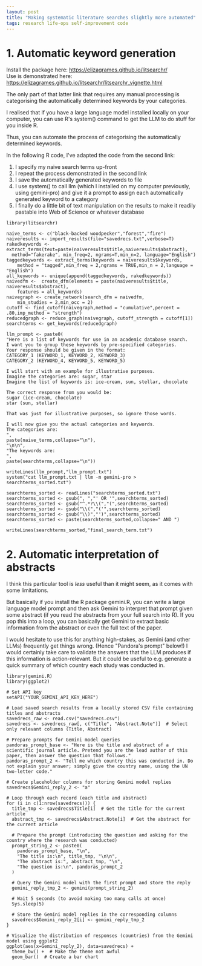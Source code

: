 ```yaml
---
layout: post
title: "Making systematic literature searches slightly more automated"
tags: research life-ops self-improvement code
---
```

# 1. Automatic keyword generation  
Install the package here: https://elizagrames.github.io/litsearchr/  
Use is demonstrated here: https://elizagrames.github.io/litsearchr/litsearchr_vignette.html  

The only part of that latter link that requires any manual processing is categorising the automatically determined keywords by your categories.  

I realised that if you have a large language model installed locally on your computer, you can use R's system() command to get the LLM to do stuff for you inside R.  

Thus, you can automate the process of categorising the automatically determined keywords.  

In the following R code, I've adapted the code from the second link:  
1. I specify my naive search terms up-front  
2. I repeat the process demonstrated in the second link  
3. I save the automatically generated keywords to file  
4. I use system() to call llm (which I installed on my computer previously, using gemini-pro) and give it a prompt to assign each automatically generated keyword to a category  
5. I finally do a little bit of text manipulation on the results to make it readily pastable into Web of Science or whatever database  

~~~  
library(litsearchr)  

naive_terms <- c("black-backed woodpecker","forest","fire")  
naiveresults <- import_results(file="savedrecs.txt",verbose=T)  
rakedkeywords <- extract_terms(text=paste(naiveresults$title,naiveresults$abstract),  
  method="fakerake", min_freq=2, ngrams=T,min_n=2, language="English")  
taggedkeywords <- extract_terms(keywords = naiveresults$keywords,  
    method = "tagged",min_freq = 2,ngrams = TRUE,min_n = 2,language = "English")  
all_keywords <- unique(append(taggedkeywords, rakedkeywords))  
naivedfm <-  create_dfm(elements = paste(naiveresults$title, naiveresults$abstract),  
    features = all_keywords)  
naivegraph <- create_network(search_dfm = naivedfm,  
    min_studies = 2,min_occ = 2)  
cutoff <- find_cutoff(naivegraph,method = "cumulative",percent = .80,imp_method = "strength")  
reducedgraph <- reduce_graph(naivegraph, cutoff_strength = cutoff[1])  
searchterms <- get_keywords(reducedgraph)  

llm_prompt <- paste0(  
"Here is a list of keywords for use in an academic database search.  
I want you to group these keywords by pre-specified categories.  
Your response should be given in the format:  
CATEGORY_1 (KEYWORD_1, KEYWORD_2, KEYWORD_3)  
CATEGORY_2 (KEYWORD_4, KEYWORD_5, KEYWORD_5)  

I will start with an example for illustrative purposes.  
Imagine the categories are: sugar, star  
Imagine the list of keywords is: ice-cream, sun, stellar, chocolate  

The correct response from you would be:  
sugar (ice-cream, chocolate)  
star (sun, stellar)  

That was just for illustrative purposes, so ignore those words.  

I will now give you the actual categories and keywords.  
The categories are:  
",  
paste(naive_terms,collapse="\n"),  
"\n\n",  
"The keywords are:  
",  
paste(searchterms,collapse="\n"))  

writeLines(llm_prompt,"llm_prompt.txt")  
system("cat llm_prompt.txt | llm -m gemini-pro > searchterms_sorted.txt")  

searchterms_sorted <- readLines("searchterms_sorted.txt")  
searchterms_sorted <- gsub(", ","' OR '",searchterms_sorted)  
searchterms_sorted <- gsub("^.*?\\(","(",searchterms_sorted)  
searchterms_sorted <- gsub("\\(","('",searchterms_sorted)  
searchterms_sorted <- gsub("\\)","')",searchterms_sorted)  
searchterms_sorted <- paste(searchterms_sorted,collapse=" AND ")  

writeLines(searchterms_sorted,"final_search_term.txt")  
~~~  

# 2. Automatic interpretation of abstracts  

I think this particular tool is *less* useful than it might seem, as it comes with some limitations.  

But basically if you install the R package gemini.R, you can write a large language model prompt and then ask Gemini to interpret that prompt given some abstract (if you read the abstracts from your full search into R). If you pop this into a loop, you can basically get Gemini to extract basic information from the abstract or even the full text of the paper.  

I would hesitate to use this for anything high-stakes, as Gemini (and other LLMs) frequently get things wrong. (Hence "Pandora's prompt" below!) I would certainly take care to validate the answers that the LLM produces if this information is action-relevant. But it could be useful to e.g. generate a quick summary of which country each study was conducted in.  

~~~
library(gemini.R)
library(ggplot2)

# Set API key
setAPI("YOUR_GEMINI_API_KEY_HERE")

# Load saved search results from a locally stored CSV file containing titles and abstracts
savedrecs_raw <- read.csv("savedrecs.csv")
savedrecs <- savedrecs_raw[, c("Title", "Abstract.Note")]  # Select only relevant columns (Title, Abstract)

# Prepare prompts for Gemini model queries
pandoras_prompt_base <- "Here is the title and abstract of a scientific journal article. Pretend you are the lead author of this paper, then answer the question that follows."
pandoras_prompt_2 <- "Tell me which country this was conducted in. Do not explain your answer; simply give the country name, using the UN two-letter code."

# Create placeholder columns for storing Gemini model replies
savedrecs$Gemini_reply_2 <- "a"

# Loop through each record (each title and abstract)
for (i in c(1:nrow(savedrecs))) {
  title_tmp <- savedrecs$Title[i]  # Get the title for the current article
  abstract_tmp <- savedrecs$Abstract.Note[i]  # Get the abstract for the current article

  # Prepare the prompt (introducing the question and asking for the country where the research was conducted)
  prompt_string_2 <- paste0(
    pandoras_prompt_base, "\n",
    "The title is:\n", title_tmp, "\n\n",
    "The abstract is:", abstract_tmp, "\n",
    "The question is:\n", pandoras_prompt_2
  )

  # Query the Gemini model with the first prompt and store the reply
  gemini_reply_tmp_2 <- gemini(prompt_string_2)

  # Wait 5 seconds (to avoid making too many calls at once)
  Sys.sleep(5)

  # Store the Gemini model replies in the corresponding columns
  savedrecs$Gemini_reply_2[i] <- gemini_reply_tmp_2
}

# Visualize the distribution of responses (countries) from the Gemini model using ggplot2
ggplot(aes(x=Gemini_reply_2), data=savedrecs) +
  theme_bw() +  # Make the theme not awful
  geom_bar()  # Create a bar chart
~~~
